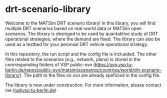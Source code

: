 # drt-scenario-library

Welcome to the MATSim DRT scenario library! In this library, you will find multiple DRT scenarios based on real-world data or MATSim open scenarios. The library is desinged to be used by quantatitive study of DRT operational strategies, where the demand are fixed. The library can also be used as a testbed for your peronsal DRT vehicle operational strategy. 

In this repository, the run script and the config file is inclueded. The other files related to the scenarios (e.g., network, plans) is stored in the  conrresponding folders of VSP public-svn (https://svn.vsp.tu-berlin.de/repos/public-svn/matsim/scenarios/countries/world/drt-scenario-library/). The path to the files on svn are already speficied in the config file. 


The library is now under construction. For more information, please contact me (lu@vsp.tu-berlin.de)


